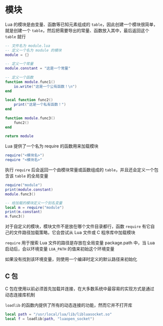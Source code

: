 # 模块

Lua 的模块是由变量、函数等已知元素组成的 `table`，因此创建一个模块很简单，就是创建一个 `table`，然后把需要导出的常量、函数放入其中，最后返回这个 `table` 就行

```lua
-- 文件名为 module.lua
-- 定义一个名为 module 的模块
module = {}
 
-- 定义一个常量
module.constant = "这是一个常量"
 
-- 定义一个函数
function module.func1()
    io.write("这是一个公有函数！\n")
end
 
local function func2()
    print("这是一个私有函数！")
end
 
function module.func3()
    func2()
end
 
return module
```

Lua 提供了一个名为 require 的函数用来加载模块

```lua
require("<模块名>")
require "<模块名>"
```

执行 `require` 后会返回一个由模块常量或函数组成的 `table`，并且还会定义一个包含该 `table` 的全局变量

```lua
require("module")
print(module.constant) 
module.func3()

-- 给加载的模块定义一个别名变量
local m = require("module")
print(m.constant) 
m.func3()
```

对于自定义的模块，模块文件不是放在哪个文件目录都行，函数 `require` 有它自己的文件路径加载策略，它会尝试从 Lua 文件或 C 程序库中加载模块

`require` 用于搜索 Lua 文件的路径是存放在全局变量 package.path 中，当 Lua 启动后，会以环境变量 `LUA_PATH` 的值来初始这个环境变量

如果没有找到该环境变量，则使用一个编译时定义的默认路径来初始化

## C 包

C 包在使用以前必须首先加载并连接，在大多数系统中最容易的实现方式是通过动态连接库机制

`loadlib` 的函数内提供了所有的动态连接的功能，然而它并不打开库

```lua
local path = "/usr/local/lua/lib/libluasocket.so"
local f = loadlib(path, "luaopen_socket")
```